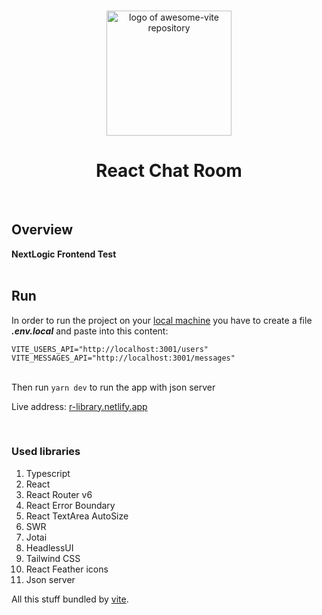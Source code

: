 <!--lint disable awesome-heading awesome-github awesome-toc double-link -->

<p align="center">
  <br>
  <img width="200" src="https://github.com/vitejs/awesome-vite/raw/master/assets/logo.svg" alt="logo of awesome-vite repository">
  <br>
</p>

<h1 align='center'>React Chat Room</h1>
<br>

<h2>Overview</h2>
<b>NextLogic Frontend Test</b>
<br><br>

<h2>Run</h2>
<p>In order to run the project on your <u>local machine</u> you have to create a file <b><i>.env.local</i></b> and paste into this content:</p>
<code>VITE_USERS_API="http://localhost:3001/users"
VITE_MESSAGES_API="http://localhost:3001/messages"</code>
<br><br>

<p>Then run <code>yarn dev</code> to run the app with json server</p>

<p>Live address: <a href="https://r-library.netlify.app" traget="_blank">r-library.netlify.app</a></p>
<br>

<h3>Used libraries</h3>
<ol>
  <li>Typescript</li>
  <li>React</li>
  <li>React Router v6</li>
  <li>React Error Boundary</li>
  <li>React TextArea AutoSize</li>
  <li>SWR</li>
  <li>Jotai</li>
  <li>HeadlessUI</li>
  <li>Tailwind CSS</li>
  <li>React Feather icons</li>
  <li>Json server</li>
</ol>
<p>All this stuff bundled by <a href="https://vitejs.dev" target="_blank">vite</a>.</p>

<!--lint ignore-->
